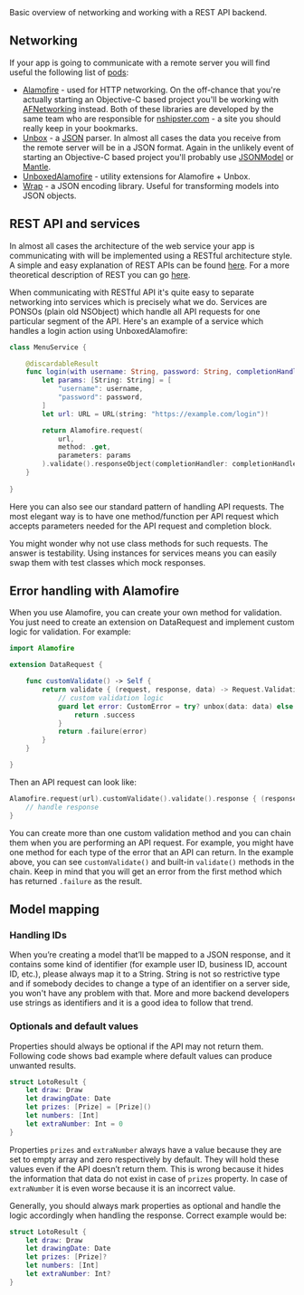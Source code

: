 <div class="markdown-output__summary">
  Basic overview of networking and working with a REST API backend.
</div>

## Networking
If your app is going to communicate with a remote server you will find useful the following list of [pods][7]:

* [Alamofire][1] - used for HTTP networking. On the off-chance that you're actually starting an Objective-C based project you'll be working with [AFNetworking][2] instead. Both of these libraries are developed by the same team who are responsible for [nshipster.com][3] - a site you should really keep in your bookmarks.
* [Unbox][4] - a [JSON][5] parser. In almost all cases the data you receive from the remote server will be in a JSON format. Again in the unlikely event of starting an Objective-C based project you'll probably use [JSONModel][6] or [Mantle][7].
* [UnboxedAlamofire][8] - utility extensions for Alamofire + Unbox.
* [Wrap][9] - a JSON encoding library. Useful for transforming models into JSON objects.

## REST API and services
In almost all cases the architecture of the web service your app is communicating with will be implemented using a RESTful architecture style. A simple and easy explanation of REST APIs can be found [here][10]. For a more theoretical description of REST you can go [here][11].

When communicating with RESTful API it's quite easy to separate networking into services which is precisely what we do. Services are PONSOs (plain old NSObject) which handle all API requests for one particular segment of the API. Here's an example of a service which handles a login action using UnboxedAlamofire:

```swift
class MenuService {

    @discardableResult
    func login(with username: String, password: String, completionHandler: @escaping LoginResponseBlock) -> DataRequest {
        let params: [String: String] = [
            "username": username,
            "password": password,
        ]
        let url: URL = URL(string: "https://example.com/login")!

        return Alamofire.request(
            url,
            method: .get,
            parameters: params
        ).validate().responseObject(completionHandler: completionHandler)
    }
    
}
```

Here you can also see our standard pattern of handling API requests. The most elegant way is to have one method/function per API request which accepts parameters needed for the API request and completion block.

You might wonder why not use class methods for such requests. The answer is testability. Using instances for services means you can easily swap them with test classes which mock responses.

## Error handling with Alamofire

When you use Alamofire, you can create your own method for validation. You just need to create an extension on DataRequest and implement custom logic for validation. For example:

```swift
import Alamofire

extension DataRequest {

    func customValidate() -> Self {
        return validate { (request, response, data) -> Request.ValidationResult in
            // custom validation logic
            guard let error: CustomError = try? unbox(data: data) else {
                return .success
            }
            return .failure(error)
        }
    }

}
```

Then an API request can look like:

```swift
Alamofire.request(url).customValidate().validate().response { (response) in
	// handle response
}
```

You can create more than one custom validation method and you can chain them when you are performing an API request. For example, you might have one method for each type of the error that an API can return. In the example above, you can see `customValidate()` and built-in `validate()` methods in the chain. Keep in mind that you will get an error from the first method which has returned `.failure` as the result.

## Model mapping
### Handling IDs

When you’re creating a model that’ll be mapped to a JSON response, and it contains some kind of identifier (for example user ID, business ID, account ID, etc.), please always map it to a String. String is not so restrictive type and if somebody decides to change a type of an identifier on a server side, you won't have any problem with that. More and more backend developers use strings as identifiers and it is a good idea to follow that trend.

### Optionals and default values

Properties should always be optional if the API may not return them. Following code shows bad example where default values can produce unwanted results.

```swift
struct LotoResult {
    let draw: Draw
    let drawingDate: Date
    let prizes: [Prize] = [Prize]()
    let numbers: [Int]
    let extraNumber: Int = 0
}
```

Properties `prizes` and `extraNumber` always have a value because they are set to empty array and zero respectively by default. They will hold these values even if the API doesn’t return them. This is wrong because it hides the information that data do not exist in case of `prizes` property. In case of `extraNumber` it is even worse because it is an incorrect value.

Generally, you should always mark properties as optional and handle the logic accordingly when handling the response. Correct example would be:

```swift
struct LotoResult {
    let draw: Draw
    let drawingDate: Date
    let prizes: [Prize]?
    let numbers: [Int]
    let extraNumber: Int?
}
```

[1]:	https://github.com/Alamofire/Alamofire
[2]:	https://github.com/AFNetworking/AFNetworking
[3]:	http://nshipster.com/
[4]:	https://github.com/JohnSundell/Unbox
[5]:	http://www.json.org/
[6]:	https://github.com/icanzilb/JSONModel
[7]:	https://github.com/Mantle/Mantle
[8]:	https://github.com/serejahh/UnboxedAlamofire
[9]:	https://github.com/JohnSundell/Wrap
[10]:	http://searchsoa.techtarget.com/definition/REST
[11]:	https://en.wikipedia.org/wiki/Representational_state_transfer
<!--[7]:	https://cocoapods.org/-->
